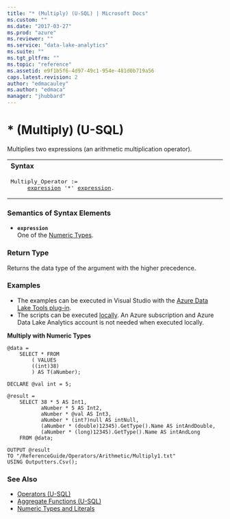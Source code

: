 ```yaml
---
title: "* (Multiply) (U-SQL) | Microsoft Docs"
ms.custom: ""
ms.date: "2017-03-27"
ms.prod: "azure"
ms.reviewer: ""
ms.service: "data-lake-analytics"
ms.suite: ""
ms.tgt_pltfrm: ""
ms.topic: "reference"
ms.assetid: e9f1b5f6-4d97-49c1-954e-481d0b719a56
caps.latest.revision: 2
author: "edmacauley"
ms.author: "edmaca"
manager: "jhubbard"
---
```

# * (Multiply) (U-SQL)
Multiplies two expressions (an arithmetic multiplication operator). 

<table><th align="left">Syntax</th><tr><td><pre>
Multiply_Operator :=                                                                                     
     <a href="#expr">expression</a> '*' <a href="#expr">expression</a>.
</pre></td></tr></table>

  
### Semantics of Syntax Elements    
-   <a name="expr"></a>**`expression`**  
One of the [Numeric Types](../USQL/numeric-types-and-literals.md).

### Return Type
Returns the data type of the argument with the higher precedence.


### Examples  
- The examples can be executed in Visual Studio with the [Azure Data Lake Tools plug-in](https://www.microsoft.com/download/details.aspx?id=49504).  
- The scripts can be executed [locally](https://docs.microsoft.com/azure/data-lake-analytics/data-lake-analytics-data-lake-tools-get-started#run-u-sql-locally).  An Azure subscription and Azure Data Lake Analytics account is not needed when executed locally.

**Multiply with Numeric Types**  
```
@data = 
    SELECT * FROM 
        ( VALUES
        ((int)38)
        ) AS T(aNumber);

DECLARE @val int = 5;

@result =
    SELECT 38 * 5 AS Int1,
           aNumber * 5 AS Int2,
           aNumber * @val AS Int3,
           aNumber * (int?)null AS intNull,
           (aNumber * (double)12345).GetType().Name AS intAndDouble,
           (aNumber * (long)12345).GetType().Name AS intAndLong
    FROM @data;

OUTPUT @result
TO "/ReferenceGuide/Operators/Arithmetic/Multiply1.txt"
USING Outputters.Csv();
```

### See Also
* [Operators (U-SQL)](../USQL/operators-u-sql.md)
* [Aggregate Functions (U-SQL)](../USQL/aggregate-functions-u-sql.md)
* [Numeric Types and Literals](../USQL/numeric-types-and-literals.md)



